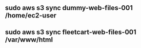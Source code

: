 ## sudo aws s3 sync dummy-web-files-001 /home/ec2-user ##

## sudo aws s3 sync fleetcart-web-files-001 /var/www/html ##
